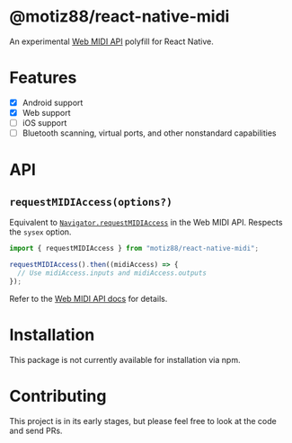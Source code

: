 # @motiz88/react-native-midi

An experimental [Web MIDI API](https://developer.mozilla.org/en-US/docs/Web/API/Web_MIDI_API) polyfill for React Native.

# Features

- [x] Android support
- [x] Web support
- [ ] iOS support
- [ ] Bluetooth scanning, virtual ports, and other nonstandard capabilities

# API

## `requestMIDIAccess(options?)`

Equivalent to [`Navigator.requestMIDIAccess`](https://developer.mozilla.org/en-US/docs/Web/API/Navigator/requestMIDIAccess) in the Web MIDI API. Respects the `sysex` option.

```typescript
import { requestMIDIAccess } from "motiz88/react-native-midi";

requestMIDIAccess().then((midiAccess) => {
  // Use midiAccess.inputs and midiAccess.outputs
});
```

Refer to the [Web MIDI API docs](https://developer.mozilla.org/en-US/docs/Web/API/Web_MIDI_API) for details.

# Installation

This package is not currently available for installation via npm.

<!--
> _NOTE:_ This package is experimental and may not work out of the box for you. Please [file an issue](https://github.com/motiz88/react-native-midi/issues) if you encounter a problem.

If using Expo: `expo install @motiz88/react-native-midi`
Otherwise: `npm install @motiz88/react-native-midi`
-->

<!-- TODO: Add iOS installation instructions when we have iOS support. -->

# Contributing

This project is in its early stages, but please feel free to look at the code and send PRs.
